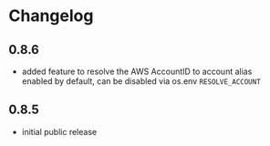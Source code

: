 # Changelog

## 0.8.6
- added feature to resolve the AWS AccountID to account alias  
  enabled by default, can be disabled via os.env `RESOLVE_ACCOUNT`

## 0.8.5
- initial public release

